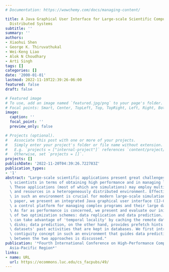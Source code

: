 ```yaml
---
# Documentation: https://wowchemy.com/docs/managing-content/

title: A Java Graphical User Interface for Large-scale Scientific Computations in
  Distributed Systems
subtitle: ''
summary: ''
authors:
- Xiaohui Shen
- George K. Thiruvathukal
- Wei-Keng Liao
- Alok N Choudhary
- Arti Singh
tags: []
categories: []
date: '2000-01-01'
lastmod: 2022-11-19T22:39:26-06:00
featured: false
draft: false

# Featured image
# To use, add an image named `featured.jpg/png` to your page's folder.
# Focal points: Smart, Center, TopLeft, Top, TopRight, Left, Right, BottomLeft, Bottom, BottomRight.
image:
  caption: ''
  focal_point: ''
  preview_only: false

# Projects (optional).
#   Associate this post with one or more of your projects.
#   Simply enter your project's folder or file name without extension.
#   E.g. `projects = ["internal-project"]` references `content/project/deep-learning/index.md`.
#   Otherwise, set `projects = []`.
projects: []
publishDate: '2022-11-20T04:39:26.722783Z'
publication_types:
- '1'
abstract: "Large-scale scientific applications present great challenges to computational\
  \ scientists in terms of obtaining high performance and in managing large datasets.\
  \ These applications (most of which are simulations) may employ multiple techniques\
  \ and resources in a heterogeneously distributed environment. Effective working\
  \ in such an environment is crucial for modern large-scale simulations. In this\
  \ paper, we present an integrated Java graphical user interface (IJ-GUI) that provides\
  \ a control platform for managing complex programs and their large datasets easily.\
  \ As far as performance is concerned, we present and evaluate our initial implementation\
  \ of two optimization schemes: data replication and data prediction. Data replication\
  \ can take advantage of 'temporal locality' by caching the remote datasets on local\
  \ disks; data prediction, on the other hand, provides prefetch hints based on the\
  \ datasets' past activities that are kept in databases. We first introduce the data\
  \ contiguity concept in such an environment that guides data prediction. The relationship\
  \ between the two approaches is discussed."
publication: '*Fourth International Conference on High-Performance Computing in the
  Asia-Pacific Region*'
links:
- name: URL
  url: https://ecommons.luc.edu/cs_facpubs/49/
---
```

